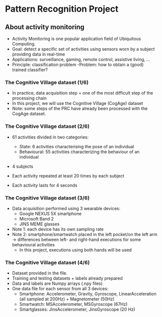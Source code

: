 # Pattern Recognition Project

## About activity monitoring
- Activity Monitoring is one popular
application field of Ubiquitous
Computing.
- Goal: detect a specific set of
activities using sensors worn by a
subject providing data in real-time
- Applications: surveillance, gaming,
remote control, assistive living, ...
- Principle: classification problem
-Problem: how to obtain a (good)
trained classifier?
### The Cognitive Village dataset (1/6)
- In practice, data acquisition step = one of the most difficult step of
the processing chain
- In this project, we will use the Cognitive Village (CogAge) dataset
- Note: some steps of the PRC have already been processed with the
CogAge dataset.

### The Cognitive Village dataset (2/6)
- 61 activities divided in
two categories:
    - State: 6 activities
characterising the pose of
an individual
    - Behavioural: 55 activities
characterizing the
behaviour of an individual

- 4 subjects
- Each activity repeated at
least 20 times by each
subject
- Each activity lasts for 4
seconds

### The Cognitive Village dataset (3/6)
- Data acquisition performed using 3
wearable devices:
    - Google NEXUS 5X smartphone
    - Microsoft Band 2
    - JINS MEME glasses
- Note 1: each device has its own sampling
rate
- Note 2: smartphone/smartwatch placed in
the left pocket/on the left arm → differences
between left- and right-hand executions for
some behavioural activities
    - In this project, executions using both hands will
be used

### The Cognitive Village dataset (4/6)
- Dataset provided in the file.
- Training and testing datasets + labels already prepared
- Data and labels are Numpy arrays (.npy files)
- One data file for each sensor from all 3 devices:
    - Smartphone: Accelerometer, Gravity, Gyroscope, LinearAcceleration (all
sampled at 200Hz) + Magnetometer (50Hz)
    - Smartwatch: MSAccelerometer, MSGyroscope (67Hz)
    - Smartglasses: JinsAccelerometer, JinsGyroscope (20 Hz)